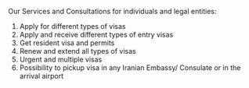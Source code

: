 Our Services and Consultations for individuals and legal entities:
1. Apply for different types of visas
2. Apply and receive different types of entry visas
3. Get resident visa and permits
4. Renew and extend all types of visas
5. Urgent and multiple visas
6. Possibility to pickup visa in any Iranian Embassy/ Consulate or in the arrival airport